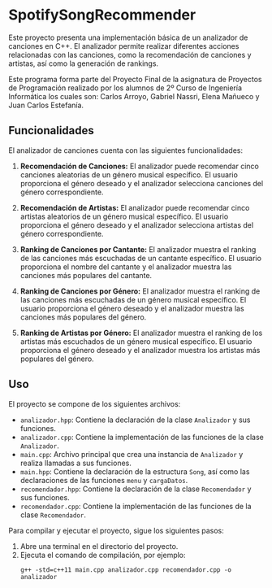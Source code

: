 # SpotifySongRecommender

Este proyecto presenta una implementación básica de un analizador de canciones en C++. El analizador permite realizar diferentes acciones relacionadas con las canciones, como la recomendación de canciones y artistas, así como la generación de rankings.

Este programa forma parte del Proyecto Final de la asignatura de Proyectos de Programación realizado por los alumnos de 2º Curso de Ingeniería Informática los cuales son: Carlos Arroyo, Gabriel Nassri, Elena Mañueco y Juan Carlos Estefanía.

## Funcionalidades

El analizador de canciones cuenta con las siguientes funcionalidades:

1. **Recomendación de Canciones:** El analizador puede recomendar cinco canciones aleatorias de un género musical específico. El usuario proporciona el género deseado y el analizador selecciona canciones del género correspondiente.

2. **Recomendación de Artistas:** El analizador puede recomendar cinco artistas aleatorios de un género musical específico. El usuario proporciona el género deseado y el analizador selecciona artistas del género correspondiente.

3. **Ranking de Canciones por Cantante:** El analizador muestra el ranking de las canciones más escuchadas de un cantante específico. El usuario proporciona el nombre del cantante y el analizador muestra las canciones más populares del cantante.

4. **Ranking de Canciones por Género:** El analizador muestra el ranking de las canciones más escuchadas de un género musical específico. El usuario proporciona el género deseado y el analizador muestra las canciones más populares del género.

5. **Ranking de Artistas por Género:** El analizador muestra el ranking de los artistas más escuchados de un género musical específico. El usuario proporciona el género deseado y el analizador muestra los artistas más populares del género.

## Uso

El proyecto se compone de los siguientes archivos:

- `analizador.hpp`: Contiene la declaración de la clase `Analizador` y sus funciones.
- `analizador.cpp`: Contiene la implementación de las funciones de la clase `Analizador`.
- `main.cpp`: Archivo principal que crea una instancia de `Analizador` y realiza llamadas a sus funciones.
- `main.hpp`: Contiene la declaración de la estructura `Song`, así como las declaraciones de las funciones `menu` y `cargaDatos`.
- `recomendador.hpp`: Contiene la declaración de la clase `Recomendador` y sus funciones.
- `recomendador.cpp`: Contiene la implementación de las funciones de la clase `Recomendador`.

Para compilar y ejecutar el proyecto, sigue los siguientes pasos:

1. Abre una terminal en el directorio del proyecto.
2. Ejecuta el comando de compilación, por ejemplo:
   ```shell
   g++ -std=c++11 main.cpp analizador.cpp recomendador.cpp -o analizador

